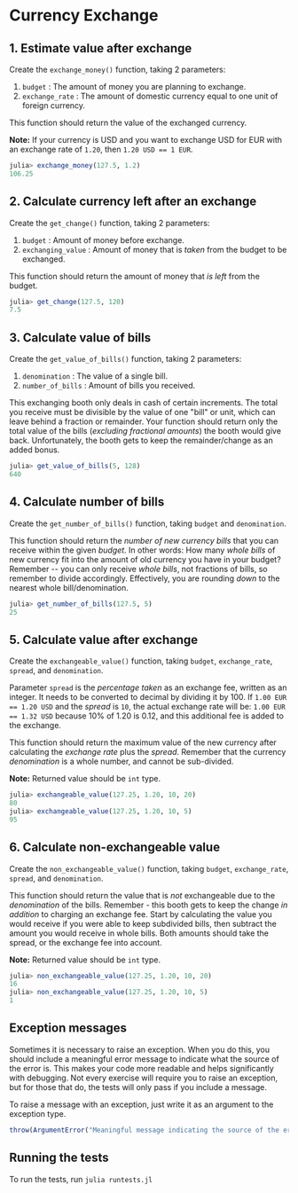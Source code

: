 # Currency Exchange

## 1. Estimate value after exchange

Create the `exchange_money()` function, taking 2 parameters:

1. `budget` : The amount of money you are planning to exchange.
2. `exchange_rate` : The amount of domestic currency equal to one unit of foreign currency.

This function should return the value of the exchanged currency.

**Note:** If your currency is USD and you want to exchange USD for EUR with an exchange rate of `1.20`, then `1.20 USD == 1 EUR`.
```julia
julia> exchange_money(127.5, 1.2)
106.25
```

## 2. Calculate currency left after an exchange

Create the `get_change()` function, taking 2 parameters:

1. `budget` : Amount of money before exchange.
2. `exchanging_value` : Amount of money that is *taken* from the budget to be exchanged.

This function should return the amount of money that *is left* from the budget.

```julia
julia> get_change(127.5, 120)
7.5
```

## 3. Calculate value of bills

Create the `get_value_of_bills()` function, taking 2 parameters:

1. `denomination` : The value of a single bill.
2. `number_of_bills` : Amount of bills you received.

This exchanging booth only deals in cash of certain increments.
The total you receive must be divisible by the value of one "bill" or unit, which can leave behind a fraction or remainder.
Your function should return only the total value of the bills (_excluding fractional amounts_) the booth would give back.
Unfortunately, the booth gets to keep the remainder/change as an added bonus.

```julia
julia> get_value_of_bills(5, 128)
640
```

## 4. Calculate number of bills

Create the `get_number_of_bills()` function, taking `budget` and `denomination`.

This function should return the _number of new currency bills_ that you can receive within the given _budget_.
In other words:  How many _whole bills_ of new currency fit into the amount of old currency you have in your budget?
Remember -- you can only receive _whole bills_, not fractions of bills, so remember to divide accordingly.
Effectively, you are rounding _down_ to the nearest whole bill/denomination.

```julia
julia> get_number_of_bills(127.5, 5)
25
```

## 5. Calculate value after exchange

Create the `exchangeable_value()` function, taking `budget`, `exchange_rate`, `spread`, and `denomination`.

Parameter `spread` is the *percentage taken* as an exchange fee, written as an integer.
It needs to be converted to decimal by dividing it by 100.
If `1.00 EUR == 1.20 USD` and the *spread* is `10`, the actual exchange rate will be: `1.00 EUR == 1.32 USD` because 10% of 1.20 is 0.12, and this additional fee is added to the exchange.

This function should return the maximum value of the new currency after calculating the *exchange rate* plus the *spread*.
Remember that the currency *denomination* is a whole number, and cannot be sub-divided.

**Note:** Returned value should be `int` type.

```julia
julia> exchangeable_value(127.25, 1.20, 10, 20)
80
julia> exchangeable_value(127.25, 1.20, 10, 5)
95
```

## 6. Calculate non-exchangeable value

Create the `non_exchangeable_value()` function, taking `budget`, `exchange_rate`, `spread`, and `denomination`.

This function should return the value that is *not* exchangeable due to the *denomination* of the bills.
Remember - this booth gets to keep the change _in addition_ to charging an exchange fee.
Start by calculating the value you would receive if you were able to keep subdivided bills, then subtract the amount you would receive in whole bills.
Both amounts should take the spread, or the exchange fee into account.

**Note:** Returned value should be `int` type.

```julia
julia> non_exchangeable_value(127.25, 1.20, 10, 20)
16
julia> non_exchangeable_value(127.25, 1.20, 10, 5)
1
```
## Exception messages

Sometimes it is necessary to raise an exception. When you do this, you should include a meaningful error message to
indicate what the source of the error is. This makes your code more readable and helps significantly with debugging. Not
every exercise will require you to raise an exception, but for those that do, the tests will only pass if you include
a message.

To raise a message with an exception, just write it as an argument to the exception type. 
```julia
throw(ArgumentError("Meaningful message indicating the source of the error"))
```

## Running the tests

To run the tests, run `julia runtests.jl`

